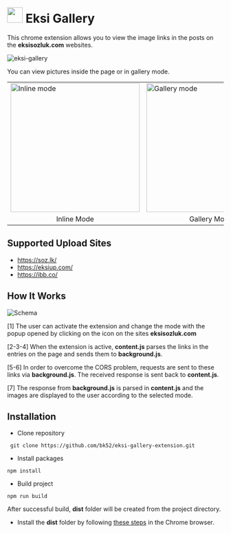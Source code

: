 # <img width="36" src="https://user-images.githubusercontent.com/24523985/232335625-56cf4139-4df0-44f8-bf57-0ad330ffa1e6.png"/> Eksi Gallery

This chrome extension allows you to view the image links in the posts on the **eksisozluk.com** websites.

![eksi-gallery](https://user-images.githubusercontent.com/24523985/206904837-e23a8d0f-be74-419f-b14e-8274ae7f5b48.gif)

You can view pictures inside the page or in gallery mode.

<table>
<tr>
<td><img src="https://user-images.githubusercontent.com/24523985/206909864-27b35a72-cc88-4e9a-9cc0-4c1541927ad1.jpg" width="300" alt="Inline mode"/></td>
<td><img src="https://user-images.githubusercontent.com/24523985/206910008-6a326e5b-034e-44ef-b3b4-73a284d7183d.jpg" width="300" alt="Gallery mode"/></td>
</tr>
<tr>
<td align='center'>Inline Mode</td>
<td align='center'>Gallery Mode</td>
</tr>
</table>

## Supported Upload Sites

- https://soz.lk/
- https://eksiup.com/
- https://ibb.co/

## How It Works

![Schema](https://user-images.githubusercontent.com/24523985/232336063-f61d3cad-8c5e-4d74-bfee-b6fab87be829.jpg)

[1] The user can activate the extension and change the mode with the popup opened by clicking on the icon on the sites **eksisozluk.com**

[2-3-4] When the extension is active, **content.js** parses the links in the entries on the page and sends them to **background.js**.

[5-6] In order to overcome the CORS problem, requests are sent to these links via **background.js**. The received response is sent back to **content.js**.

[7] The response from **background.js** is parsed in **content.js** and the images are displayed to the user according to the selected mode.

## Installation

- Clone repository

```
 git clone https://github.com/bk52/eksi-gallery-extension.git
```

- Install packages

```
npm install
```

- Build project

```
npm run build
```

After successful build, **dist** folder will be created from the project directory.

- Install the **dist** folder by following [these steps](https://developer.chrome.com/docs/extensions/mv3/getstarted/development-basics/#load-unpacked) in the Chrome browser.
